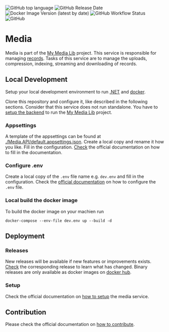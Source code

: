 ![GitHub top language](https://img.shields.io/github/languages/top/we-kode/mml.media?label=c%23&logo=dotnet&style=for-the-badge) ![GitHub Release Date](https://img.shields.io/github/release-date/we-kode/mml.media?label=Last%20release&style=for-the-badge) ![Docker Image Version (latest by date)](https://img.shields.io/docker/v/w3kod3/wekode.mml.media?logo=docker&style=for-the-badge) ![GitHub Workflow Status](https://img.shields.io/github/actions/workflow/status/we-kode/mml.media/docker-image.yml?label=Docker%20CI&logo=github&style=for-the-badge) ![GitHub](https://img.shields.io/github/license/we-kode/mml.media?style=for-the-badge)

# Media

Media is part of the [My Media Lib](https://we-kode.github.io/mml.project/) project. This service is responsible for managing [records](https://we-kode.github.io/mml.project/concepts/records). Tasks of this service are to manage the uploads, compression, indexing, streaming and downloading of records.

## Local Development

Setup your local development environment to run [.NET](https://learn.microsoft.com/en-us/dotnet/) and [docker](https://docs.docker.com/).

Clone this repository and configure it, like described in the following sections. Consider that this service does not run standalone. You have to [setup the backend](https://we-kode.github.io/mml.project/setup/backend) to run the [My Media Lib](https://we-kode.github.io/mml.project/) project.

### Appsettings

A template of the appsettings can be found at [./Media.API/default.appsettings.json](./Media.API/default.appsettings.json). Create a local copy and rename it how you like. Fill in the configuration. [Check](https://we-kode.github.io/mml.project/setup/backend#configuration-3) the official documentation on how to fill in the documentation.

### Configure .env

Create a local copy of the `.env` file name e.g. `dev.env` and fill in the configuration. Check the [official documentation](https://we-kode.github.io/mml.project/setup/backend) on how to configure the `.env` file.

### Local build the docker image

To build the docker image on your machien run

```
docker-compose --env-file dev.env up --build -d
```

## Deployment
### Releases

New releases will be available if new features or improvements exists. [Check](https://github.com/we-kode/mml.media/releases) the corresponding release to learn what has changed. Binary releases are only available as docker images on [docker hub](https://hub.docker.com/r/w3kod3/wekode.mml.media).

### Setup

Check the official documentation on [how to setup](https://we-kode.github.io/mml.project/setup/backend#configure-media-service) the media service.

## Contribution

Please check the official documentation on [how to contribute](https://we-kode.github.io/mml.project/contribution).
